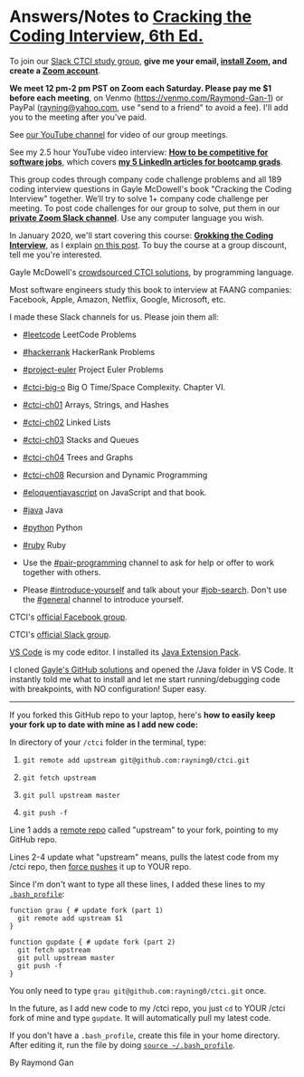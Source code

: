 # Answers/Notes to [Cracking the Coding Interview, 6th Ed.](http://www.crackingthecodinginterview.com)

To join our [Slack CTCI study group](https://linkedin-jr-engineers.slack.com), **give me your email, [install Zoom](https://zoom.us/download), and create a [Zoom account](https://zoom.us/signup)**.

**We meet 12 pm-2 pm PST on Zoom each Saturday. Please pay me $1 before each meeting**, on Venmo (https://venmo.com/Raymond-Gan-1) or PayPal (rayning@yahoo.com, use "send to a friend" to avoid a fee). I'll add you to the meeting after you've paid.

See [our YouTube channel](https://www.youtube.com/channel/UCXd8p77ZB0sQbtk6mDyeqkw/about) for video of our group meetings.

See my 2.5 hour YouTube video interview: **[How to be competitive for software jobs](https://youtu.be/WqFOTeiSeEY)**, which covers **[my 5 LinkedIn articles for bootcamp grads](https://www.linkedin.com/in/raymond-gan-0ba8011/detail/recent-activity/posts/)**.

This group codes through company code challenge problems and all 189 coding interview questions in Gayle McDowell's book "Cracking the Coding Interview" together. We’ll try to solve 1+ company code challenge per meeting. To post code challenges for our group to solve, put them in our **[private Zoom Slack channel](https://linkedin-jr-engineers.slack.com/archives/GN87TNSH0)**. Use any computer language you wish.

In January 2020, we'll start covering this course: **[Grokking the Coding Interview](https://www.educative.io/courses/grokking-the-coding-interview)**, as I explain [on this post](https://linkedin-jr-engineers.slack.com/archives/CDDPLUHQC/p1576004249125300). To buy the course at a group discount, tell me you're interested.

Gayle McDowell's [crowdsourced CTCI solutions](https://github.com/careercup/CtCI-6th-Edition), by programming language.

Most software engineers study this book to interview at FAANG companies: Facebook, Apple, Amazon, Netflix, Google, Microsoft, etc.

I made these Slack channels for us. Please join them all:

- [#leetcode](https://linkedin-jr-engineers.slack.com/messages/CL9UDQ4LS) LeetCode Problems
- [#hackerrank](https://linkedin-jr-engineers.slack.com/archives/CR8EP9AMU) HackerRank Problems
- [#project-euler](https://linkedin-jr-engineers.slack.com/archives/CQJ63PMEJ) Project Euler Problems
- [#ctci-big-o](https://linkedin-jr-engineers.slack.com/messages/CKTPDEEN6/) Big O Time/Space Complexity. Chapter VI.
- [#ctci-ch01](https://linkedin-jr-engineers.slack.com/messages/CL7AFTC6A/) Arrays, Strings, and Hashes
- [#ctci-ch02](https://linkedin-jr-engineers.slack.com/messages/CL930575L/) Linked Lists
- [#ctci-ch03](https://linkedin-jr-engineers.slack.com/messages/CL930EVPY/) Stacks and Queues
- [#ctci-ch04](https://linkedin-jr-engineers.slack.com/messages/CL0HVSS49/) Trees and Graphs
- [#ctci-ch08](https://linkedin-jr-engineers.slack.com/messages/CMY2R0VBK/) Recursion and Dynamic Programming
- [#eloquentjavascript](https://linkedin-jr-engineers.slack.com/messages/CDD6ZFLTS/) on JavaScript and that book.
- [#java](https://linkedin-jr-engineers.slack.com/archives/CQSD35KM1) Java
- [#python](https://linkedin-jr-engineers.slack.com/archives/CR3DDHPHS) Python
- [#ruby](https://linkedin-jr-engineers.slack.com/archives/CQR3NBUJE) Ruby

- Use the [#pair-programming](https://linkedin-jr-engineers.slack.com/messages/CL6UDFVSR/) channel to ask for help or offer to work together with others.
- Please [#introduce-yourself](https://linkedin-jr-engineers.slack.com/messages/CDG6ZSWMU/) and talk about your [#job-search](https://linkedin-jr-engineers.slack.com/messages/CDE3RK8QY/). Don't use the [#general](https://linkedin-jr-engineers.slack.com/messages/CDDPLUHQC/) channel to introduce yourself.

CTCI's [official Facebook group](https://www.facebook.com/groups/ctciofficial/).

CTCI's [official Slack group](https://crackinginterview.slack.com).

[VS Code](https://code.visualstudio.com/docs/languages/java) is my code editor. I installed its [Java Extension Pack](https://marketplace.visualstudio.com/items?itemName=vscjava.vscode-java-pack).

I cloned [Gayle's GitHub solutions](https://github.com/careercup/CtCI-6th-Edition) and opened the /Java folder in VS Code. It instantly told me what to install and let me start running/debugging code with breakpoints, with NO configuration! Super easy.

---

If you forked this GitHub repo to your laptop, here's **how to easily keep your fork up to date with mine as I add new code:**

In directory of your `/ctci` folder in the terminal, type:

1. `git remote add upstream git@github.com:rayning0/ctci.git`

2. `git fetch upstream`
3. `git pull upstream master`
4. `git push -f`

Line 1 adds a [remote repo](https://git-scm.com/book/en/v2/Git-Basics-Working-with-Remotes) called "upstream" to your fork, pointing to my GitHub repo.

Lines 2-4 update what "upstream" means, pulls the latest code from my /ctci repo, then [force pushes](https://evilmartians.com/chronicles/git-push---force-and-how-to-deal-with-it) it up to YOUR repo.

Since I'm don't want to type all these lines, I added these lines to my [`.bash_profile`](https://natelandau.com/my-mac-osx-bash_profile/):

```
function grau { # update fork (part 1)
  git remote add upstream $1
}

function gupdate { # update fork (part 2)
  git fetch upstream
  git pull upstream master
  git push -f
}
```

You only need to type `grau git@github.com:rayning0/ctci.git` once.

In the future, as I add new code to my /ctci repo, you just `cd` to YOUR /ctci fork of mine and type `gupdate`. It will automatically pull my latest code.

If you don't have a `.bash_profile`, create this file in your home directory. After editing it, run the file by doing [`source ~/.bash_profile`](https://stackoverflow.com/questions/4608187/how-to-reload-bash-profile-from-the-command-line).

By Raymond Gan

